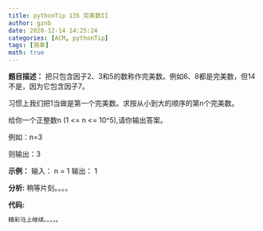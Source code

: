 ```yaml
---
title: pythonTip 135 完美数II
author: gznb
date: 2020-12-14 14:25:24
categories: [ACM, pythonTip]
tags: [简单]
math: true
---
```


**题目描述：**
把只包含因子2、3和5的数称作完美数。例如6、8都是完美数，但14不是，因为它包含因子7。

习惯上我们把1当做是第一个完美数。求按从小到大的顺序的第n个完美数。



给你一个正整数n (1 <= n <= 10^5),请你输出答案。

例如：n=3

则输出：3

**示例：**
输入：
n = 1
输出：
1


**分析:**
稍等片刻。。。。

**代码:**
```python
精彩马上继续。。。。。
```
